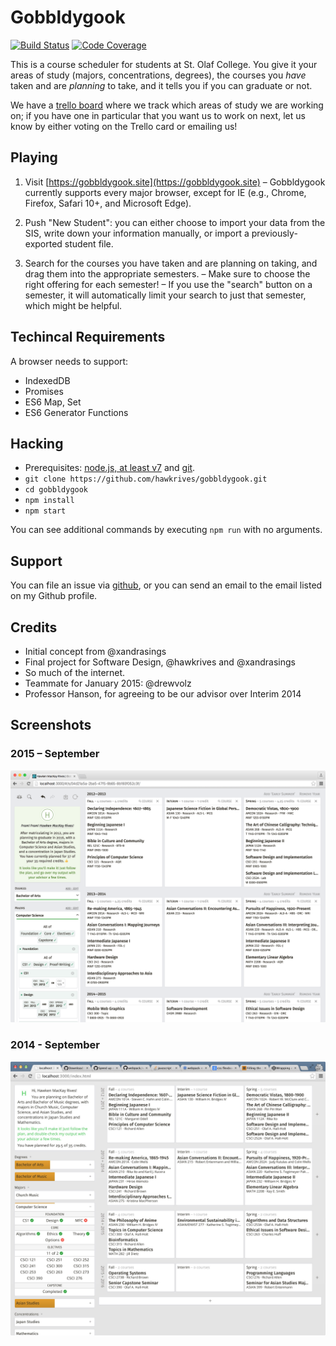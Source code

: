 # Gobbldygook

[![Build Status](https://travis-ci.org/hawkrives/gobbldygook.svg?branch=master)](https://travis-ci.org/hawkrives/gobbldygook)
[![Code Coverage](https://coveralls.io/repos/hawkrives/gobbldygook/badge.svg?branch=master&service=github)](https://coveralls.io/github/hawkrives/gobbldygook?branch=master)

This is a course scheduler for students at St. Olaf College. You give it your areas of study (majors, concentrations, degrees), the courses you *have* taken and are *planning* to take, and it tells you if you can graduate or not.

We have a [trello board](https://trello.com/b/cviTwkre) where we track which areas of study we are working on; if you have one in particular that you want us to work on next, let us know by either voting on the Trello card or emailing us!


## Playing
1. Visit [https://gobbldygook.site](https://gobbldygook.site)
    – Gobbldygook currently supports every major browser, except for IE (e.g., Chrome, Firefox, Safari 10+, and Microsoft Edge).

2. Push "New Student": you can either choose to import your data from the SIS, write down your information manually, or import a previously-exported student file.

3. Search for the courses you have taken and are planning on taking, and drag them into the appropriate semesters.
    – Make sure to choose the right offering for each semester!
    – If you use the "search" button on a semester, it will automatically limit your search to just that semester, which might be helpful.


## Techincal Requirements
A browser needs to support:

- IndexedDB
- Promises
- ES6 Map, Set
- ES6 Generator Functions


## Hacking
- Prerequisites: [node.js, at least v7](https://nodejs.org) and [git](https://git-scm.com).
- `git clone https://github.com/hawkrives/gobbldygook.git`
- `cd gobbldygook`
- `npm install`
- `npm start`

You can see additional commands by executing `npm run` with no arguments.


## Support
You can file an issue via [github](https://github.com/hawkrives/gobbldygook/issues/), or you can send an email to the email listed on my Github profile.


## Credits
- Initial concept from @xandrasings
- Final project for Software Design, @hawkrives and @xandrasings
- So much of the internet.
- Teammate for January 2015: @drewvolz
- Professor Hanson, for agreeing to be our advisor over Interim 2014


## Screenshots

### 2015 – September
![Screenshot, september 2015](./screenshots/september-2015.png)

### 2014 - September
![Screenshot, september 2014](./screenshots/september-2014.png)

